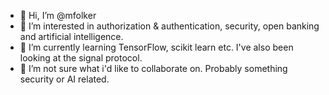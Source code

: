 - 👋 Hi, I’m @mfolker
- 👀 I’m interested in authorization & authentication, security, open banking and artificial intelligence.
- 🌱 I’m currently learning TensorFlow, scikit learn etc. I've also been looking at the signal protocol.
- 💞️ I’m not sure what i'd like to collaborate on. Probably something security or AI related.
